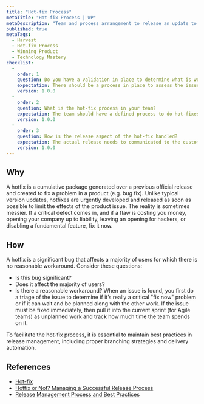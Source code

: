 ```yaml
---
title: "Hot-fix Process"
metaTitle: "Hot-fix Process | WP"
metaDescription: "Team and process arrangement to release an update to fix a critical or major error while maintaining SLA obligations in production."
published: true
metaTags:
  - Harvest
  - Hot-fix Process
  - Winning Product
  - Technology Mastery
checklist: 
  -
    order: 1
    question: Do you have a validation in place to determine what is worthy of a hot-fix? 
    expectation: There should be a process in place to assess the issue at hand and to determine whether it is required to do a hot-fix for the job at hand. Basically what ever that can wait until the next release should not be a hot-fix and objective should be to minimize hot-fixes as much as possible.
    version: 1.0.0
  -
    order: 2
    question: What is the hot-fix process in your team?
    expectation: The team should have a defined process to do hot-fixes and it should include the branching strategy, deployment strategy, testing strategy and required time allocation with in a sprint.
    version: 1.0.0
  -
    order: 3
    question: How is the release aspect of the hot-fix handled?
    expectation: The actual release needs to communicated to the customers and the downtime needs to be managed in such away that it does not effect the daily activities. The team should have a defined plan for this.
    version: 1.0.0
---
```


## Why

A hotfix is a cumulative package generated over a previous official release and created to fix a problem in a product (e.g. bug fix). Unlike typical version updates, hotfixes are urgently developed and released as soon as possible to limit the effects of the product issue. The reality is sometimes messier. If a critical defect comes in, and if a flaw is costing you money, opening your company up to liability, leaving an opening for hackers, or disabling a fundamental feature, fix it now.

## How

A hotfix is a significant bug that affects a majority of users for which there is no reasonable workaround. Consider these questions:


- Is this bug significant?
- Does it affect the majority of users?
- Is there a reasonable workaround? When an issue is found, you first do a triage of the issue to determine if it’s really a critical "fix now" problem or if it can wait and be planned along with the other work. If the issue must be fixed immediately, then pull it into the current sprint (for Agile teams) as unplanned work and track how much time the team spends on it.

To facilitate the hot-fix process, it is essential to maintain best practices in release management, including proper branching strategies and delivery automation.

## References

- [Hot-fix](https://en.wikipedia.org/wiki/Hotfix)
- [Hotfix or Not? Managing a Successful Release Process](https://www.viget.com/articles/successful-release-management-and-how-to-communicate-about-it/)
- [Release Management Process and Best Practices](https://www.plutora.com/blog/release-management-best-practices)
